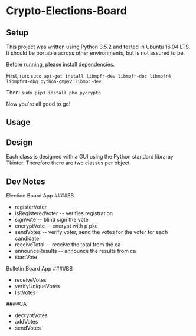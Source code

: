 # Crypto-Elections-Board

## Setup
This project was written using Python 3.5.2 and tested in Ubuntu 16.04 LTS. It should be portable across other environments, but is not assured to be.

Before running, please install dependencies.

First, run:
`sudo apt-get install libmpfr-dev libmpfr-doc libmpfr4 libmpfr4-dbg python-gmpy2 libmpc-dev`

Then:
`sudo pip3 install phe pycrypto`

Now you're all good to go!

## Usage


## Design
Each class is designed with a GUI using the Python standard libraray Tkinter. Therefore there are two classes per object.

## Dev Notes
Election Board App
####EB 
- registerVoter 
- isRegisteredVoter -- verifies registration
- signVote -- blind sign the vote
- encryptVote -- encrypt with p pke
- sendVotes -- verify voter, send the votes for the voter for each candidate
- receiveTotal -- receive the total from the ca
- announceResults -- announce the results from ca
- startVote

Bulletin Board App
####BB
- receiveVotes
- verifyUniqueVotes
- listVotes

####CA
- decryptVotes
- addVotes
- sendVotes
